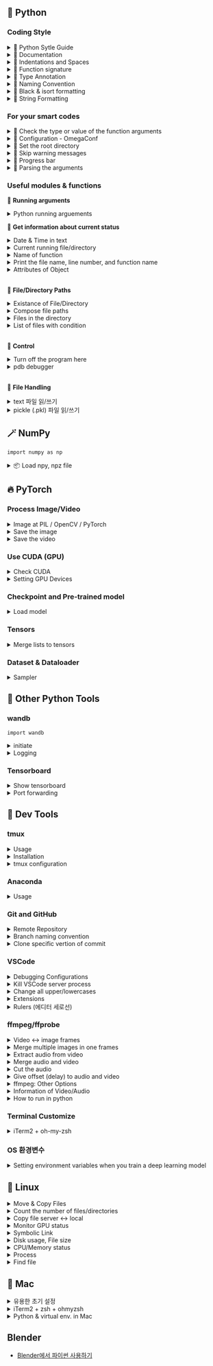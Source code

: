 ## 🐍 Python

### Coding Style

<details>
<summary>📏 Python Sytle Guide</summary>

- [Google Python Style Guide](https://google.github.io/styleguide/pyguide.html)
- [Documenting Python Code: A Complete Guide](https://realpython.com/documenting-python-code/#basics-of-commenting-code)

<br>
</details>

<details>
<summary>📏 Documentation</summary>

```py
# Module

"""A one-line summary

Detailed descriptions for the module or program.
You may include 'how to run this' or 'usage of functions/classes'

"""

# Function
def function_name(args):
    """Function Description shortly

    More details for this class...
    More details for this class...

    Args:
        arg_name: description

    Returns:
        what to return
    
    Raises:
        error_type: why we get this error
    """

# Class
class ClassName:
    """A one-line summary

    More details for this class...
    More details for this class...

    Attributes:
        attrib_name: description
    """
```

<br>
</details>

<details>
<summary>📏 Indentations and Spaces</summary>

```py
# Examples: Parentheses --------------------------------
foo = long_function_name(var_one, var_two,
                         var_three, var_four)

meal = (spam,
        beans)

foo = long_function_name(
    var_one, var_two, var_three,
    var_four)

foo = long_function_name(
    var_one, var_two, var_three,
    var_four
)

# String ------------------------------------------------
# One Tab (= 4 spaces)
long_string = """This is fine if your use case can accept
    extraneous leading spaces."""

# Use parentheses
long_string = ("And this is fine if you cannot accept\n" +
               "extraneous leading spaces.")
long_string = ("And this too is fine if you cannot accept\n"
               "extraneous leading spaces.")

# textwarp
import textwrap
long_string = textwrap.dedent("""\
    This is also fine, because textwrap.dedent()
    will collapse common leading spaces in each line.""")
```

<br>
</details>

<details>
<summary>📏 Function signature</summary>

```py
def my_method(
    self,
    first_var: int,
    second_var: Foo,
    third_var: Bar | None,
) -> int:

# spaces around `=` if the argument have type annotation & default value
def func(a: int = 0) -> int:
```

<br>
</details>

<details>
<summary>📏 Type Annotation</summary>

- `var: type = value` format
- `typing` module can be used

```py
# Variables
path: str = '/home/winterbloooom/foo.txt'
paths: list = [path1, path2, path3]

# Functions
def show_paths(paths: list, max_num: int = 3) -> str:
    return 'done'

# With `typing` module
from typing import List, Dict
food: List[str] = ['banana', 'apple']
students: Dict[str, int] = {'eungi': 100, 'winterbloooom': 99}
```

- References</summary>
  - [파이썬 타입 어노테이션/힌트 (Blog)](https://www.daleseo.com/python-type-annotations/)
  - [typing 모듈로 타입 표시하기 (Blog)](https://www.daleseo.com/python-typing/)

<br>
</details>

<details>
<summary>📏 Naming Convention</summary>

- Package / module - `package_name` , `module_name`
  - DO NOT use dashes(`-`)
- Function - `function_name`
- Variable
  - Global Constant - `GLOBAL_CONSTANT_NAME`
  - others - `var_name`
- Class - `ClassName`
- Exception - `ExceptionName`

Here's a guideline from [Gudio](https://en.wikipedia.org/wiki/Guido_van_Rossum)

|Type|	Public|	Internal|
|---|---|---|
|Packages               |`lower_with_under`   |                   |
|Modules                |`lower_with_under`     |`_lower_with_under`  |
|Classes                |`CapWords`           |`_CapWords`          |
|Exceptions             |`CapWords`           |               	|
|Functions              |`lower_with_under()` |`_lower_with_under()`|
|Global/Class Constants |`CAPS_WITH_UNDER`    |`_CAPS_WITH_UNDER`   |
|Global/Class Variables |`lower_with_under`   |`_lower_with_under`  |
|Instance Variables     |`lower_with_under`   |`_lower_with_under` (protected)|
|Method Names           |`lower_with_under()` |`_lower_with_under()` (protected)|
|Function/Method Parameters|`lower_with_under`|                   |
|Local Variables        |`lower_with_under`   |                   |

<br>
</details>

<details>
<summary>📏 Black & isort formatting</summary>

**[ Formatting with Black and isort ]**

- [Black](https://black.readthedocs.io/en/stable/index.html) for Python code formatting
- [isort](https://pycqa.github.io/isort/) for Python import sorting

**[ Method 1. VSCode extensions ]**

- [Black Formatter](https://marketplace.visualstudio.com/items?itemName=ms-python.black-formatter) (by Microsoft)
- [isort](https://marketplace.visualstudio.com/items?itemName=ms-python.isort) (by Microsoft)

 1. `command + shift + p`
 2. `Preferences: Open User Settings (JSON)`
 3. Insert code blow
   
```json
"[python]": {
    "diffEditor.ignoreTrimWhitespace": false,
    "editor.defaultFormatter": "ms-python.black-formatter",
    "editor.formatOnSave": true,
},
"isort.args":["--profile", "black"],
```

**[ Method 2. Commandline ]**

- Installation**
  ```bash
  pip install black
  pip install isort
  ```
- Usage 1: command
  ```bash
  black <file or path>
  isort <file or path>
  ```
- Usage 2: with `pyproject.toml` configuration file
  - Make this file in the directory where the `.gitignore` exists.
    ```
    [tool.black]
    line-length = 100
    target-version = ['py39']
    exclude = '''
      \.git
      \DIR_OR_FILE_NAME
    '''
    
    [tool.isort]
    profile = "black"
    multi_line_output = 3
    use_parentheses = true
    line_length = 100
    skip = [".gitignore"]
    ```
  - then run commands below.
    ```bash
    black --config pyproject.toml <PATH>
    isort --settings-path pyproject.toml <PATH>
    ```

**[ Use with Pre-commit ]**
- Installation
  ```bash
  pip install pre-commit
  ```
- pre-commit configuration file
  - Make a file named `.pre-commit-config.yaml` in the directory where the `.gitignore` exist.
    ```yaml
    repos:
      - repo: https://github.com/PyCQA/isort
        rev: 5.10.1
        hooks:
          - id: isort
    
      - repo: https://github.com/ambv/black
        rev: 22.6.0
        hooks:
          - id: black
    ```
- Make pre-commit hook
  ```bash
  pre-commit install
  ```
- Commit
  ```bash
  git commit -am "pre-commit test"
  ```

<br>
</details>

<details>
<summary>📏 String Formatting</summary>

```py
# 천 단위 콤마 표시
print(f"{value:,}")
# 천 단위 콤마 표시 + 소숫점 (소숫점 앞 5자리, 뒤 2자리)
print(f"{value:5,.2f}")

# Scientific Notation (지수 표현)
print("{value:.2e}") # 1234567.89 -> 1.23e+06
print("{value:.2e}") # 0.0000001234 -> 1.23e-07
```

<br>
</details>

### For your smart codes

<details>
<summary>📌 Check the type or value of the function arguments</summary>

```py
if not isinstance(argument, (type1, type2, ...)):
    # Preprocess the argument

assert isinstance(argument, type1), f"Error message"
		# If fasle, Python occurs an AssertionError

# Example
def function_name(arg1, arg2):
    print(isinstance(arg1, str))
    assert isinstance(arg2, bool), f"""The type of 'arg2' is not matched. It should be {bool.__name__}, not {type(arg2).__name__}."""
```

<br>
</details>

<details>
<summary>📌 Configuration - OmegaConf</summary>

👉 **Basic Usage**
```py
from omegaconf import DictConfig

# yaml -> DictConfig
conf = OmegaConf.load('source/example.yaml')
# DictConfig -> yaml
print(OmegaConf.to_yaml(conf))

# Access
conf.dataset.name
conf['dataset']['name']

# Default Values
conf.get('missing_key', 'default_value')

# Merge configs
conf = OmegaConf.merge(base_cfg, model_cfg, optimizer_cfg, dataset_cfg) # each params are DictConfig types

# Convert to primitive container (dict)
primitive = OmegaConf.to_container(conf) # to_container(conf, resolve=True)
```

👉 **Resolvers**
- `oc.env`: environment variables
- `oc.create`: make new DictConfig
```yaml
user: ${oc.env:USER}
```

<br>
</details>

<details>
<summary>📌 Set the root directory</summary>

프로젝트 폴더 내에서 `from`, `import` 문을 사용해야 할 때 헷갈리는 경우가 있다. 
루트 디렉토리를 설정하면 `from 폴더1_이름.폴더2_이름 import 파일_이름` 식으로 사용이 쉽다.

- Choice 1: `pyrootutils.setup_root()`
    ```py
    # .git 이 있는 곳을 root로 지정
    import pyrootutils
    root = pyrootutils.setup_root(
        search_from=__file__,
        indicator=[".git"],
        pythonpath=True,
        dotenv=True,
    )
    ```
- Choice 2: `sys.path.insert()`
    ```py
    # os.path.dirname(__file__) : 현 파일이 있는 디렉토리 경로
    # sys.path.insert(0, [PATH]): [PATH]를 환경변수에 등록
    import sys, os
    sys.path.insert(0, os.path.abspath(os.path.join(os.path.dirname(__file__), '.')))
    ```

<br>
</details>

<details>
<summary>📌 Skip warning messages</summary>

```py
import warnings
warnings.simplefilter("ignore", UserWarning)
```

<br>
</details>

<details>
<summary>📌 Progress bar</summary>

```py
from tqdm import tqdm

for item in tqdm(my_list, desc="description")
for idx, item in enumerate(tqdm(my_list, desc='description'))
```

- References
  - [Reference1](https://skillmemory.tistory.com/entry/tqdm-%EC%82%AC%EC%9A%A9%EB%B2%95-python-%EC%A7%84%ED%96%89%EB%A5%A0-%ED%94%84%EB%A1%9C%EC%84%B8%EC%8A%A4%EB%B0%94)

<br>
</details>


<details>
<summary>📌 Parsing the arguments</summary>

```py
import argparse

parser = argparse.ArgumentParser(description="Description of this project")
parser.add_argument("--arg_name", type=int, default=None, help="description of this argument")
args = parser.parse_args()
```

- Description & default value of the argument
    ```py
    parser.add_argument("--arg_name", default=None, help="description of this argument")
    ```
- Define the names of the argument
    ```py
    parser.add_argument("--arg_name", "-n")
    ```
- Specify the type (e.g., string)
    ```py
    parser.add_argument("--arg_name", type=str)
    ```
- Specify the options
    ```py
    parser.add_argument("--arg_name", choices=[1, 2, 3])
    parser.add_argument("--arg_name", choices=range(0, 100))
    ```
- Actions
    - (1) store (default): store the value to the argument
    - (2) append: when you want to store multiple values as an list
        - e.g., `--arg_name 1 --arg_name "12", --arg_name False` -> `[1, "12", False]`
    - (3) store_true: store true
    ```py
    parser.add_argument('--arg_name', action='store_true')
    # [Wrong] parser.add_argument('--test', type=bool) -> if `--test False`, it also save True!
    # just `python main.py --arg_name`. If this argument not mentioned, False is stored.
    ```
- Specify the number of values
    - `N`: read N values (e.g., `--arg_name "spring" "winter"`)
    - `*`: read multiple values (e.g., `--arg_name 1 2 3 4`)
    - `+`: read at least one value
    - etc...
    ```py
    parser.add_argument('--arg_name', nargs='2') 
    ```
- Change the variable name to store the value
    ```py
    parser.add_argument("--arg_name", dest="arg_new_name")
    ```
- Positional (you must pass the value)
    - There isn't `-` before the name of the argument
    - You can just pass the value without the name (e.g., `python example.py "happy"`), just keep the sequence of positional arguments
    - If you want to change optional to positional, `parser.add_argument("--arg_name", required=True)``
    ```py
    parser.add_argument("arg_name")
    ```
- the number of arguments: `len(sys.argv)`
- Print the help: `parser.print_help()`

<br>
</details>


### Useful modules & functions

🌱 **Running arguments**

<details>
<summary>Python running arguements</summary>

- `-m`: run python module directly
  ```
  project/
  │── mypackage/
  │   │── __init__.py
  │   │── myscript.py
  │── main.py
  ```
  - You can run the `myscript.py` with `python -m mypackage.myscript` rather than `python mypackage/myscript` (it may occur import error)
- `-u`

<br>
</details>

🌱 **Get information about current status**

<details>
<summary>Date & Time in text</summary>

```py
import datetime
datetime.datetime.now().strftime("%y_%m_%d-%H_%M_%S")
# e.g., 24_02_16-17_26_20
```
<br>
</details>

<details>
<summary>Current running file/directory</summary>

```python
import os
# file name
f_name = os.path.abspath(__file__) # absolute path
f_name = os.path.realpath(__file__) # relateive path
# directory name
os.path.dirname(f_name)
```
<br>
</details>

<details>
<summary>Name of function</summary>

```python
import sys
sys._getframe(1).f_code.co_name # 현재 함수
sys._getframe(2).f_code.co_name # 이를 호출한 함수
```
<br>
</details>

<details>
<summary>Print the file name, line number, and function name</summary>

```python
import inspect
cf = inspect.currentframe()
print(f'\nFile "{cf.f_code.co_filename}", line {cf.f_lineno}, in {cf.f_code.co_name}')
# e.g., File "/home/eungi/4D-Humans/hmr2/datasets/__init__.py", line 68, in __init__
```
<br>
</details>

<details>
<summary>Attributes of Object</summary>

```py
hasattr(obj, 'age') # obj라는 개체에 'age'라는 속성이 있으면 True
getattr(obj, 'age', 'No age attribute') # obj라는 개체에 'age'라는 속성의 값을 가져오고, 없으면 세 번째 텍스트 출력
setattr(obj, 'age', 25) # obj라는 개체에 'age'라는 속성을 25로 추가/변경
```
<br>
</details>

<br>

🌱 **File/Directory Paths**

<details>
<summary>Existance of File/Directory</summary>

```python
import os
os.path.exist(PATH)
```
<br>
</details>

<details>
<summary>Compose file paths</summary>

```python
import os
path = '/home/data/my_dataset'
file_name = 'image_list.txt'
os.path.join(path, file_name)
```
<br>
</details>

<details>
<summary>Files in the directory </summary>

```python
import os
# file names
list_of_files = os.listdir('PATH_OF_DIR') # list
# file paths
list_of_paths = [os.path.join('DIR_PATH', fname) for fname in list_of_files]
```
<br>
</details>

<details>
<summary>List of files with condition</summary>

```py
import glob
file_list = glob.glob("*.jpg")
```
<br>
</details>

<br>

🌱 **Control**

<details>
<summary>Turn off the program here</summary>

```python
import sys; sys.exit()
```
<br>
</details>

<details>
<summary>pdb debugger</summary>

- import: `import pdb`
- break point: `pdb.set_trace()`
  - `n` to execute next line
  - `c` to continue (next break point)
  - `q` to quite
  - `s` to step into
- References
  - [pytorch 디버깅 함수 (Blog)](https://powerofsummary.tistory.com/166)
<br>
</details>

<br>

🌱 **File Handling**

<details>
<summary>text 파일 읽/쓰기</summary>

```py
with open("foo.txt", "r") as f:
    lines = f.readlines()

with open("foo.txt", "w") as f:
    f.write("Life is too short, you need python")
```
<br>
</details>

<details>
<summary>pickle (.pkl) 파일 읽/쓰기</summary>

```py
import pickle

# save
SOMETHING = [1, 2, 3] # example
with open("FILE_NAME.pickle", "wb") as f:
    pickle.dump(SOMETHING, f)

# load
with open("FILE_NAME.pickle", "rb") as f:
    data = pickle.load(f)
```
<br>
</details>


## 🪄 NumPy

`import numpy as np`

<details>
<summary>📦 Load npy, npz file</summary>

```py
# npz: 키 목록 보기
data = np.load(PATH)
keys = [k for k in data.keys()] # print(data.keys())는 안 보임

# 저장된 데이터가 딕셔너리라면
data = (np.load(PATH, allow_pickle=True)).item()
data[KEY] # 키 이용해 데이터 접근
```
<br>
</details>


## 🔥 PyTorch

### Process Image/Video

<details>
<summary>Image at PIL / OpenCV / PyTorch</summary>

| | PIL | OpenCV | PyTorch |
|---|---|---|---|
| load | `Image.open()` | `cv2.imread()` | |
| size func. | `img.size` | `img.shape` | `tensor.shape` or `tensor.size()` |
| size | (w, h) | (h, w, c) | (c, h, w) |
| dtype | 8 (`img.bits`) | uint8 (`img.dtype`) | torch.float32 (0~1) (`tensor.dtype`) |
| range | 0 ~ 255 | 0 ~ 255 | 0 ~ 1 |
| format | RGB (`img.mode`) | BGR | RGB |

- PIL
    ```py
    from PIL import Image
    img = Image.open('path_of_image')

    # PIL -> Numpy
    import numpy as np
    img = np.asarray(img) # or np.array(img)
    # Numpy -> PIL
    img = Image.fromarray(img)
    ```
- OpenCV
    ```py
    import cv2
    img = cv2.imread('path_of_image')
    ```
- PyTorch
    ```py
    # PIL -> tensor
    import torchvision.transforms.functional as F
    img = Image.open('path_of_image')
    img = F.to_tensor(img)
    # Numpy -> tensor
    from torchvision.transforms import ToTensor
    toTensor = ToTensor()
    img = toTensor(img)
    # cv -> tensor (1)
    img = cv2.imread(path)
    img = cv2.cvtColor(img, cv2.COLOR_BGR2RGB) # RGB -> BGR
    img = img.transpose((2, 0, 1)) # H,W,C -> C,H,W
    img = img.float().div(255.0) # normalize
    # cv -> tensor (2)
    img = cv2.imread(path)
    img = cv2.cvtColor(img, cv2.COLOR_BGR2RGB) # RGB -> BGR
    img = img.Tensor(img) # normalize
    img = img.permute(2, 0, 1) # H,W,C -> C,H,W

    # tensor -> PIL, NumPy
    from torchvision.transforms import ToPILImage
    toPILImage = ToPILImage()
    img = toPILImage(img)
    # tensor -> cv
    img = img.detach().cpu().numpy() # tensor -> numpy
    img = np.transpose(img, (1, 2, 0)) # C,H,W -> H,W,C
    img = img*255 # denormalize
    img = cv2.cvtColor(img, cv2.COLOR_BGR2RGB) # BGR -> RGB
    img = img.astype(np.uint8).copy() # np.float32 -> np.uint8
    ```

- cv to torch in lambda func.
    - [Reference: Jinsol Kim](https://gaussian37.github.io/dl-pytorch-snippets/#opencv%EB%A1%9C-%EC%9D%B4%EB%AF%B8%EC%A7%80%EB%A5%BC-%EC%9D%BD%EC%96%B4%EC%84%9C-tensor%EB%A1%9C-%EB%B3%80%ED%99%98-1)
    ```py
    load_images = lambda path, h, w: cv2.resize(cv2.cvtColor(cv2.imread(path, cv2.IMREAD_UNCHANGED), cv2.COLOR_BGR2RGB), ((w, h)))
    tensorify = lambda x: torch.Tensor(x.transpose((2, 0, 1))).unsqueeze(0).float().div(255.0)

    img_tensor = tensorify(load_images("img.png", 400, 300))
    print(img_tensor.shape) # torch.Size([1, 3, 400, 300])
    ```
 
<br>
</details>

<details>
<summary>Save the image</summary>

- Tensor type 
    ```py
    # (1) torchvision
    # Option: nrow (한 줄에 몇 개의 이미지), padding (이미지 간 몇 픽셀 간격), etc
    from torchvision.utils import save_image
    save_iamge(img, 'path_of_image') # (B, C, H, W) -> (W, H, C)

    # (2) plt
    import matplotlib.pyplot as plt
    img = img.permute(1, 2, 0) # [C, H, W] -> [H, W, C]
    ```

- Numpy, PIL type
    ```py
    import numpy as np
    from PIL import Image
    img = Image.fromarray(img) # numpy -> PIL
    img.save('path_of_image', 'jpg')
    ```
</details>

<details>
<summary>Save the video</summary>

```py
import torchvision
# video: np.ndarray, [Time, Hight, Width, Channel], 0~255, np.uint8
torchvision.io.write_video(save_fname, video, fps=fps, audio_codec='aac')
```
</details>


### Use CUDA (GPU)

<details>
<summary>Check CUDA</summary>

```py
import torch; print(torch.cuda.is_available()) # True of False
```
<br>
</details>


<details>
<summary>Setting GPU Devices</summary>

```py
# Method 1)
import os
os.environ["CUDA_DEVICE_ORDER"] = "PCI_BUS_ID"
os.environ["CUDA_VISIBLE_DEVICES"] = <gpu_numbers> 
    # e.g., "1, 2" - assign GPU number 0 and 1 for each GPU 1, GPU 2

# Method 2)
import torch; torch.cuda.set_device(1)

# Method 3) Commandline
CUDA_VISIBLE_DEVICES=2,3 python script_fname.py
```
<br>
</details>



### Checkpoint and Pre-trained model

<details>
<summary>Load model</summary>

- `PATH`: checkpoint file
- `DEVICE`: running device (type: `torch.device`)
- `MODEL`: model to load parameters

```py
checkpoint = torch.load(PATH, map_location=DEVICE)

# if you save only model_state_dict
MODEL.load_state_dict(checkpoint)
# if you save all parameters of model, optimizer, etc.
MODEL.load_state_dict(checkpoint["model_state_dict"])
```
<br>
</details>

### Tensors

<details>
<summary>Merge lists to tensors</summary>

```py
# list[tesor, tensor, ...] -> tensor[tensor, tensor, ...]
torch.stack(list_name, dim=0)
```
<br>
</details>

### Dataset & Dataloader

<details>
<summary>Sampler</summary>

- [커스텀 샘플러 만들기](https://velog.io/@shj4901/PyTorch-Dataset#custom-sampler)
<br>
</details>

## 🚀 Other Python Tools

### wandb

`import wandb`

<details>
<summary>initiate</summary>

```py
# init
wandb.login()
wandb.init(
    project="PROJECT_NAME",
    entity="USER_NAME",
    name="EXPERIMENT_NAME",
    config = {
        "CONFIG1": config1,
    },
    notes="NOTES",
)
```
<br>
</details>

<details>
<summary>Logging</summary>

```py
# logging - number
wandb.log({
    "train/loss1": loss.item(), 
    "val/metric1": metric,
})
# logging - image
# e.g., wandb.log({"result_img": wandb.Image(output_img, mode="RGB", caption="step_2 result")})
wandb.log({'<NAME>': wandb.Image(<IMAGE>, mode="<MODE>", caption="<CAPTION>")})

# logging - video
# e.g., wandb.log({"video": wandb.Video("/home/eungi/video.mp4", fps=30, format="mp4")})
wandb.log({"<NAME>": wandb.Video(<VIDEO_PATH>, fps=<FPS>, format="<FORMAT>")})
```
</details>


### Tensorboard

<details>
<summary>Show tensorboard</summary>

```bash
tensorboard --logdir=<log_directory_path> --port=<port_number>
```
</details>

<details>
<summary>Port forwarding</summary>

```bash
ssh -NfL localhost:<server_port>:localhost:<local_port> <server_name>

# example
ssh -NfL localhost:6007:localhost:6007 eungi@gpu01
```

- References
    - [Remote 서버에서 Tensorboard 연결하기](https://daeun-computer-uneasy.tistory.com/41)
    - [remote server 로부터 Tensorboard 사용하는 방법](https://data-newbie.tistory.com/363)
</details>


## 🔦 Dev Tools

### tmux

<details>
<summary>Usage</summary>

- seesion list: `tmux ls`
- make session: `tmux new -s <session-name>`
- session attach: `tmux a -t <session-name>`
- session detach: `Ctrl + b` → `d`

- Split vertically: `Ctrl + b` → `%`
- Split horizontally: `Ctrl + b` → `>`
- Change focus: `Ctrl + b` → `direction_key` or `space`

- Scroll: `Control + b` → `[` / `q` to quit
</details>

<details>
<summary>Installation</summary>

```bash
### Install

# ubuntu
sudo apt install tmux

# mac
brew install tmux

### Check installation
tmux -V
```
</details>

<details>
<summary>tmux configuration</summary>

Create/Edit `~/.tmux.conf` file:
```bash
vi ~/.tmux.conf
```

the, run:

```bash
tmux source-file ~/.tmux.conf
```

Configs:
- 마우스 사용 허용: `set -g mouse on`
- [Other options](https://velog.io/@suasue/Ubuntu-%ED%84%B0%EB%AF%B8%EB%84%90-%ED%99%94%EB%A9%B4%EB%B6%84%ED%95%A0-Tmux-%EC%89%BD%EA%B2%8C-%EC%82%AC%EC%9A%A9%ED%95%98%EA%B8%B0)
</details>


### Anaconda

<details>
<summary>Usage</summary>

- environment list: `conda env list`
- create environment: `conda create --name <env_name> [python=<py_version>]`
- remove environment: `conda env remove --name <env_name>`
- clone environment: `conda create --name <AFTER> --clone <ORIGINAL>`
- change environment name: (이름 변경은 지원 안 함) 원하는 이름으로 그 환경을 __복사__해두고 원래 이름의 환경은 지우기
- activate environment: `conda activate <env_name>`
- deactivate environment: `conda deactivate`
- Package List: `conda list`
- Clean: `conda clean --all`
- pip clean: `pip cache purge`

</details>

### Git and GitHub

<details>
<summary>Remote Repository</summary>

```bash
# Check registered remotes
# You can use `git remote get-url origin` instead
git remote -v

# After making an empty repository in GitHub,
# add remote repository in local repository.
git remote add origin <URL-OF-REMOTE-REPOSITORY>

# Push
git branch -M main
git push -u origin master

# GitHub에서 merge하고 local에 동기화
git fetch -p # 원격 브랜치 삭제 내역 반영
git pull
git branch -d <branch_name> # 로컬 브랜치 삭제
```
</details>

<details>
<summary>Branch naming convention</summary>

- https://medium.com/@abhay.pixolo/naming-conventions-for-git-branches-a-cheatsheet-8549feca2534
</details>

<details>
<summary>Clone specific vertion of commit</summary>

1. Clone repo: `git clone <repo_address>`
2. Go to that commit: `git reset --hard <commitID>`
</details>

### VSCode

<details>
<summary>Debugging Configurations</summary>

- 항상 특정 파일에서 디버깅하기: `"program": "파일명"` (Note: `${file}`은 디버깅 버튼을 누른 해당 파일을 의미)
- 환경 변수 설정하기: `env` 딕셔너리에 입력. 아래는 GPU 지정 예시.
```
"env": {
	"CUDA_VISIBLE_DEVICES": "6"
}
```
- `python -m`으로 시작하는 실행
```
"module": "dir/.../file" # program  대신
```

</details>

<details>
<summary>Kill VSCode server process</summary>

```bash
# check process list
ps -ef | grep <UserName> | grep vscode
# Kill all processes
#kill -9 $(ps -eL | grep <UserName> | grep vscode)
```
https://bakyeono.net/post/2015-05-05-linux-kill-process-by-name.html
</details>


<details>
<summary>Change all upper/lowercases</summary>

- (Windows) Ctrl + Shift + U
- 변경할 부분 선택 -> Cmd + Shift + P -> `transform to ...`
</details>

<details>
<summary>Extensions</summary>

- indent-rainbow: Colorize indentations
- Comment Anchors: Comment with anchor tags
- Black Formatter: Python code formatter
- isort: Python import part formatter
</details>

<details>
<summary>Rulers (에디터 세로선)</summary>

cmd + shift + P → Open settings (JSON)
```json
"editor.rulers": [
    {
    	"column": 88,
    },
],
```
</details>

### ffmpeg/ffprobe

<details>
<summary>Video <-> image frames</summary>

Options:
- `-ss`/`-to`/`-t`: 추출 시작/종료시점/종료길이 설정. `hh:mm:ss`, `hh:mm:ss.sss`, `s` 형식
- `-framerate`: '입력' 비디오/이미지 스트림의 FPS. 주로 이미지 파일을 비디오로 변환 시 사용
- `-r`: '출력' 파일의 초당 프레임 레이트를 설정. 입력 비디오의 프레임 레이트 조정 혹은 비디오 인코딩 시 사용.
- `-f`: 출력 파일의 포맷 지정. `image2`이면 입력 파일을 비디오가 아니라 이미지로 처리하도록 지시.
- 출력 파일 이름 포맷: `%d`이면 순차적으로 1, 2, 3, ...이고, `%06d`이면 여섯 자리를 맞추되 앞 부분을 0으로 채우는 식.
- `-qscale:v` 또는 `-q:v`: 비디오 품질 비율. 낮을수록 품질 좋고 파일 크기가 큼. 기본 `2`
- `-c:v`: 비디오 코덱 지정
  - `libx264`: H.264 코덱
  - `mpeg4`: MPEG-4 Part 2 코덱. 오래된 장치나 SW의 호환을 위해 사용
  - `copy`: 재인코딩 없이 원본파일에서 그대로 복사(속도 빠름, 품질 손실 없음)
- `pix_fmt`: 비디오의 픽셀 포맷 설정. `yuv420p`이면 H.264에서 널리 사용되는 포맷.

```bash
# Extract frames from a video
ffmpeg -i <VideoPath> -f image2 <ImgPath%d.png>
# ffmpeg -ss 00:01:00 -to 00:21:00 -i input.mp4 -r 25 -f image2 image_%06d.png
# PNG로 변환하지 않으면 화질이 깨질 때가 종종 있음

# Merge frames into single video
ffmpeg -framerate <FPS> -i <PathPattern> -c:v <Value> -pix_fmt <Value> <OutVideoPath.mp4>
# ffmpeg -framerate 25 -i iamge_%03d.png -c:v libx264 -pix_fmt yuv420p <OutVideoPath.mp4>
```
</details>

<details>
<summary>Merge multiple images in one frames</summary>

```bash
# 4 images to one (upper left, upper right, lower left, lower right)
ffmpeg \
-i [ul_path] -i [ur_path] -i [ll_path] -i [lr_path] \
-filter_complex "[0:v][1:v]hstack=inputs=2[top];[2:v][3:v]hstack=inputs=2[bottom];[top][bottom]vstack=inputs=2[out]" \
-map", "[out]" \
[save_path]
```

```py
import subprocess
cmd = [
    'ffmpeg', '-y', '-loglevel', "error",
    '-i', ul, '-i', ur, '-i', ll, '-i', lr,
    "-filter_complex",
    "[0:v][1:v]hstack=inputs=2[top];"
    "[2:v][3:v]hstack=inputs=2[bottom];"
    "[top][bottom]vstack=inputs=2[out]",
    "-map", "[out]",
    save_path
]
return_code = subprocess.call(cmd)
```
</details>

<details>
<summary>Extract audio from video</summary>

Options:
- `-ac`: 오디오 채널 설정. `1`은 모노(1채널), `2`는 스테레오(2채널)
- `-vn`: 비디오 스트림 제외
- `-ar`: 오디오 샘플링 레이트 설정
- `-acodec` 혹은 `-c:a`: 오디오 코덱 설정
  - `pcm_s16le`는 비압축 오디오(고품질, 고용량)이며, 확장자는 wav로 저장하는 게 일반적.
  - `aac`는 mp3 대체 위한 고효율 오디오 코덱
  - `copy`이면 별도의 인코딩 없이 원본파일에서 그대로 복사(속도 빠름, 품질 손실 없음)

```bash
ffmpeg -i <VideoPath> -ac 1 -c:a <Value> -ar <SampleRate> -vn <OutPath.[wav/mp4/m4a/aac]>
```
</details>

<details>
<summary>Merge audio and video</summary>

Options:
- `-c:v`: 비디오 코덱 지정
  - `libx264`: H.264 코덱
  - `mpeg4`: MPEG-4 Part 2 코덱. 오래된 장치나 SW의 호환을 위해 사용
  - `copy`: 재인코딩 없이 원본파일에서 그대로 복사(속도 빠름, 품질 손실 없음)
- `-acodec` 혹은 `-c:a`: 오디오 코덱 설정
  - `pcm_s16le`: 비압축 오디오(고품질, 고용량)이며, 확장자는 wav로 저장하는 게 일반적.
  - `aac`: mp3 대체 위한 고효율 오디오 코덱
  - `copy`: 재인코딩 없이 원본파일에서 그대로 복사(속도 빠름, 품질 손실 없음)

```bash
ffmpeg -i <VideoPaht> -i <AudioPath> -c copy -c:v <Value> -c:a <Value> <OutputPath.mp4>
```
</details>

<details>
<summary>Cut the audio</summary>

```bash
ffmpeg -i <AudioPath> -ss <StartTime> -to <EndTime> <OutAudioPath.wav>
```
</details>

<details>
<summary>Give offset (delay) to audio and video</summary>

```bash
ffmpeg -i <VideoPaht> -itsoffset <Offset(sec)> -i <VideoPaht> -map 0:v -map 1:a <OutputPath.mp4>
# map -0:v : 첫 번째 입력 파일을 video 입력으로 삼음
# map -1:a : 두 번째 입력 파일을 audio 입력으로 삼음
```

```py
# 오디오를 뒤로 밀기
subprocess.run(
    f"ffmpeg -loglevel {loglevel} -y "
    + f"-i {video_path} "
    + f"-itsoffset {delay_time} "
    + f"-i {video_path} "
    + "-map 0:v -map 1:a "  # -c:v copy -c:a copy "
    + str(save_path),
    shell=True,
)

# 비디오를 뒤로 밀기
subprocess.run(
    f"ffmpeg -loglevel {loglevel} -y "
    + f"-i {video_path} "
    + f"-itsoffset {delay_time} "
    + f"-i {video_path} "
    + "-map 0:a -map 1:v "  # -c:v copy -c:a copy "
    + str(save_path),
    shell=True,
)
```
</details>

<details>

<summary>ffmpeg: Other Options</summary>

- `-loglevel`: 출력 레벨 설정. /`error`/이면 출력 안 나옴
  - `quiet`: 오류 메시지 외 출력 안 함
  - `panic`, `fatal`: 치명적 오류만 출력
  - `error`: 오류 메시지만 출력
- `-y`: 이미 파일이 있으면 덮어쓰기
- `threads`: 사용할 쓰레드 수 설정. 별도 지정이 없으면 자동으로 최적화.
</details>

<details>
<summary>Information of Video/Audio</summary>

Options:
- `-v`: `error`이면 오류 메시지만 출력하게 해 깔끔한 결과를 제공
- `-show_entries`: 출력할 부분 지정
  - FPS: `stream=r_frame_rate`
  - Duration: `format=duration`
  - Codecs: `stream=codec_type`
- `-of`: 출력 포맷 지정. `json`으로 JSON 형태로 출력 가능.

```bash
# one query. just single line
ffprobe -v error -show_entries format=duration -of default=nk=1:nw=1 input.mp4

# multiple query. one line, one output
ffprobe -v error -show_entries format=duration,stream=codec_type -of default=noprint_wrappers=1 input.mp4
```

```py
# If you want to get as scalar value in python pipeline
def get_duration(video_path):
    command = [
        "ffprobe",
        "-v",
        "error",
        "-show_entries",
        "format=duration",
        "-of",
        "json",
        video_path,
    ]
    result = subprocess.run(
        command, stdout=subprocess.PIPE, stderr=subprocess.PIPE, text=True
    )
    ffprobe_output = json.loads(result.stdout)
    duration = float(ffprobe_output["format"]["duration"])
    return duration
```
</details>

<details>
<summary>How to run in python</summary>

- `subprocess.call(command)`: 명령어를 수행하고 종료 코드를 반환
  - args `command`: 리스트/튜플 혹은 문자열로 전달(`shell=True`일 때만)
  - args `shell`: True일 경우 명렁어를 셸을 통해 실행하고(`command`가 문자영리어야 하며, 파이프나 리디렉션 사용 가능), False(default)일 경우 직적 수행함
  - 명령어 수행의 출력을 받으려면 `subprocess.run()` 사용
  - return이 0이면 성공적으로 수행되었음을 뜻함
	```py
	result = subprocess.call(
	    [
	        "ffmpeg", "-y", "-framerate", "60",
	        "-i", "frame_%04d.png",
	        "-c:v", "libx264",
	        "-pix_fmt", "yuv420p",
	        "output.mp4"
	    ]
	)
	```

- `subprocess.run(command)`: 명령을 실행하고 완료 시까지 대기
  - args `command`: 리스트로 전달
  - `capture_output`: `True` 시 stdout, stderr를 캡쳐함
  - `text`: `True`시 출력을 문자열로 변환함
  ```py
  run(
        f"ffmpeg -loglevel {loglevel} -y "
        + f"-i {video_path} "
        + f"-itsoffset {delay_time} "
        + f"-i {video_path} "
        + "-map 0:a -map 1:v "
        + str(save_path),
        shell=True
  )
  ```

- 만약 터미널에서 잘 작동하는 명령어가 `subprocess`를 했을 때 잘 작동하지 않는다면? (에러, 일부 기능 작동 안 함)
  - ffmpeg의 프로그램 경로를 `ffmpeg` 대신 적어주기
  - `where ffmpeg` → `subprocess.call(["/usr/bin/ffmpeg", ...])`
</details>

### Terminal Customize

<details>
<summary>iTerm2 + oh-my-zsh</summary>

- Change bash to zsh: `chsh -s /usr/bin/zsh`

- https://salmonpack.tistory.com/52
- https://kdohyeon.tistory.com/122
- https://luidy.tistory.com/entry/Terminal-Mac-%ED%84%B0%EB%AF%B8%EB%84%90-%ED%99%98%EA%B2%BD-%EC%84%A4%EC%A0%95%ED%95%98%EA%B8%B0-%EA%BE%B8%EB%AF%B8%EA%B8%B0-iTerm2-oh-my-zsh-tmux
- Key mapping: https://stackoverflow.com/questions/6205157/how-to-set-keyboard-shortcuts-to-jump-to-beginning-end-of-line/29403520#29403520
</details>

### OS 환경변수

<details>
<summary>Setting environment variables when you train a deep learning model</summary>

- python: `os.environ`으로 설정 (숫자는 str처리)
- 또는 bash 파일에 export로 설정

```
OMP_NUM_THREADS
MKL_NUM_THREADS
NUMEXPR_NUM_THREADS

OPENBLAS_NUM_THREADS
VECLIP_MAXIMUM_THREADS
```
</details>

## 🐧 Linux

<details>
<summary>Move & Copy Files</summary>

- move file: `mv <from> <to>`
- copy file: `cp <from> <to>`
</details>

<details>
<summary>Count the number of files/directories</summary>

```bash
# All types
ls | wc -l

# Files
ls -l | grep ^- | wc -l

# Directories
ls -l | grep ^d | wc -l
```
</details>

<details>
<summary>Copy file server ↔️ local</summary>

- `scp`

```bash
# if you want to copy directory, add `-r` option
scp -P <PORT_NUM> [OPTIONS] <source> <destination>

# example (server -> local) (run in local)
scp -P PORT_NUM USER@ADDRESS:SERVER_FILE LOCAL_PATH

# example (local -> server) (run in local)
scp -P PORT_NUM LOCAL_FILE USER@ADDRESS:SERVER_PATH
```

- `rsync`
  - `-e 'ssh -p <Port>'`: 포트 변경
  - `-a`: 아카이브 모드. 파일 속성, 심볼릭 링크 등 유지
  - `-v`: 상세 출력
  - `-z`: 전송 중 데이터 압축
  - `-h`: 파일 크기를 사람이 읽기 쉬운 형식으로 표시
  - `--progress`: 전송 진행상황 표시

```bash
# 포트 변경
rsync -avz -e 'ssh -p <Port>' <Src> <Dst>

# 폴더 전체의 진행상황 표시
rsync -avz --info=progress2 <Src> <Dst>
```
</details>

<details>
<summary>Monitor GPU status</summary>

- `nvidia-smi`
    - Keep watching: `watch nvidia-smi`
- `gpustat [OPTIONS]`
    - Install: `pip install gpustat`
    - With `-pi` option, the command runs iteratively
</details>

<details>
<summary>Symbolic Link</summary>

```bash
ln -s [SOURCE] [DEST]

# e.g., you can access 'original.txt' with 'linked.txt'
ln -s /home/eungi/original.txt /home/eungi/yeah/linked.txt

# e.g., you can access 'origin_dir' with 'linked_dir'
# Don't need to make 'linked_dir' first, just type the command blow
# Do not add `/` behind the name of directories
ln -s /home/eungi/origin_dir /home/eungi/linked_dir

# e.g., change link
ln -Tfs [SOURCE] [DEST]
```
</details>

<details>
<summary>Disk usage, File size</summary>

```bash
# `-h` option: print the sizes in human readable format (e.g., 12M)
df -h [PATH] # Disk usage
du -h [--max-depth=0] [PATH] # Size of file/directory
ls -lh [PATH] # just for file
```
</details>

<details>
<summary>CPU/Memory status</summary>

```bash
htop
```
</details>

<details>
<summary>Process</summary>

```bash
# kill
kill -9 PID1 PID2 ...

# process list
ps -e
ps -eL | grep <Query>
```
</details>

<details>
<summary>Find file</summary>

- `find`
	```bash
	find {where-to-find} -name {name} # e.g., find / -name test*
	find {where-to-find} -name {name} -type {type} # e.g., {type} - `d` for directory, `f` for file
	```
- `which`: 실행파일/명령어 위치
- `whereis`: 실행파일, 소스, 매뉴얼 파일 위치 (모든 내용 출력)
</details>

## 🍎 Mac

<details>
<summary>유용한 초기 설정</summary>

1. Install programs
	- Snipaste: capture, pin images
	- Keka: zip
	- CopyClip: Clipboard
	- Rectangle: window control
	- MS Edge or Chrome
	- Notion or Obsidian
2. Trackpad
	- Drag with three figures
3. Settings
	1. Settings > Function Keys > enable 'Use F1, F2, ...'
	2. 'Finder' app > View > 'Show Path Bar', 'Show Status Bar'
	3. 'Finder' app > Tool bar right click > Customize... > insert/delete icons
</details>

<details>
<summary>iTerm2 + zsh + ohmyzsh</summary>

 - Install
	```bash
	# Install homebrew
	/bin/bash -c "$(curl -fsSL https://raw.githubusercontent.com/Homebrew/install/HEAD/install.sh)"
	echo 'export PATH=/opt/homebrew/bin:$PATH' >> ~/.zshrc
	source ~/.zshrc
	
	# Install iTerm2
	brew install iterm2
	
	# Install ohmyzsh
	sh -c "$(curl -fsSL https://raw.github.com/robbyrussell/oh-my-zsh/master/tools/install.sh)"
	```
- Theme: `vi ~/.zshrc` -> Find `ZSH_THEME` and change to what you want (e.g., `agnoster`)
- Color
	1. Browse colors here -> https://iterm2colorschemes.com/
	2. Download the code of the picked color: `curl -L0 [URL_OF_COLOR]`
	3. iTerm2 > Settings > Profiles > Colors > Color presets > Import > select the downloaded file
- Font: iTerm2 > Settings > Profiles > Font (e.g., 'D2Coding')
- Other custom terminal settings
	```bash
	### Newline
	vi ~/.oh-my-zsh/themes/[YOUR_THEME].zsh-theme # or zshrc?
	# Find `build_prompt()` function, insert line below between `prompt_hg` and `prompt_end`
	prompt_newline
	# Insert function below
	prompt_newline() {
	  if [[ -n $CURRENT_BG ]]; then
		echo -n "%{%k%F{$CURRENT_BG}%}$SEGMENT_SEPARATOR
	%{%k%F{blue}%}$SEGMENT_SEPARATOR"
	  else
		echo -n "%{%k%}"
	  fi
	
	  echo -n "%{%f%}"
	  CURRENT_BG=''
	}
	source ~/.zshrc

	### Delete computer name: insert codes below
	vi ~/.zshrc
	prompt_context() {
	  if [[ "$USER" != "$DEFAULT_USER" || -n "$SSH_CLIENT" ]]; then
		prompt_segment black default "%(!.%{%F{yellow}%}.)$USER"
	  fi
	}
	source ~/.zshrc

	### Syntax highlighting (commands for M series users)
	brew install zsh-syntax-highlighting
	source /opt/homebrew/share/zsh-syntax-highlighting/zsh-syntax-highlighting.zsh
	
	### Auto suggestion
	brew install zsh-autosuggestions
	source /opt/homebrew/share/zsh-autosuggestions/zsh-autosuggestions.zsh
 	```
 - Tmux install: `brew install tmux`
</details>

<details>
<summary>Python & virtual env. in Mac</summary>

- [VSCode에서 파이썬 경로](https://hiddenbeginner.github.io/python/2022/03/16/vscode_terminal_does_not_point_python_of_virtual_envrionment.html)
- [pip 경로](https://velog.io/@csu5216/conda-pip-%EA%B2%BD%EB%A1%9C%EA%B0%80-%EB%8B%A4%EB%A5%B8-%EA%B3%B3%EC%9D%84-%EB%B0%94%EB%9D%BC%EB%B3%BC-%EA%B2%BD%EC%9A%B0-for-MAC)
</details>

## Blender

- [Blender에서 파이썬 사용하기](https://itadventure.tistory.com/319)
